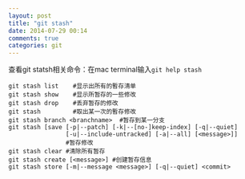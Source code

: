 ```yaml
---
layout: post
title: "git stash"
date: 2014-07-29 00:14
comments: true
categories: git
---
```

查看git statsh相关命令：在mac terminal输入`git help stash`

    git stash list    #显示出所有的暫存清单
    git stash show    #显示所暂存的一些修改 
    git stash drop    #丢弃暂存的修改
    git stash         #取出某一次的暫存修改
    git stash branch <branchname>  #暂存到某一分支
    git stash [save [-p|--patch] [-k|--[no-]keep-index] [-q|--quiet]
                    [-u|--include-untracked] [-a|--all] [<message>]]
                    #暂存修改
    git stash clear #清除所有暂存
    git stash create [<message>] #创建暂存信息
    git stash store [-m|--message <message>] [-q|--quiet] <commit>
        

 


